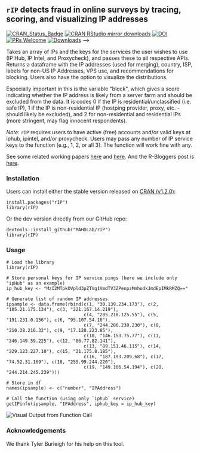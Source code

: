 ## `rIP` detects fraud in online surveys by tracing, scoring, and visualizing IP addresses

[![CRAN_Status_Badge](https://www.r-pkg.org/badges/version/rIP)](https://CRAN.R-project.org/package=rIP)
[![CRAN RStudio mirror downloads](http://cranlogs.r-pkg.org/badges/rIP)](http://www.r-pkg.org/pkg/rIP)
[![DOI](http://joss.theoj.org/papers/10.21105/joss.01285/status.svg)](https://doi.org/10.21105/joss.01285)
[![PRs Welcome](https://img.shields.io/badge/PRs-welcome-brightgreen.svg?style=plastic)](https://github.com/MAHDLab/rIP/pulls)
[![Downloads](http://cranlogs.r-pkg.org/badges/grand-total/rIP)](http://cranlogs.r-pkg.org/) -->
<!-- [![GitHub license](https://img.shields.io/github/license/MAHDLab/rIP.svg?style=plastic)](https://github.com/MAHDLab/rIP/blob/master/LICENSE) -->

Takes an array of IPs and the keys for the services the user wishes to use (IP Hub, IP Intel, and Proxycheck), and passes these to all respective APIs. Returns a dataframe with the IP addresses (used for merging), country, ISP, labels for non-US IP Addresses, VPS use, and recommendations for blocking. Users also have the option to visualize the distributions.

Especially important in this is the variable "block", which gives a score indicating whether the IP address is likely from a server farm and should be excluded from the data. It is codes 0 if the IP is residential/unclassified (i.e. safe IP), 1 if the IP is non-residential IP (hostping provider, proxy, etc. - should likely be excluded), and 2 for non-residential and residential IPs (more stringent, may flag innocent respondents).

*Note*: `rIP` requires users to have active (free) accounts and/or valid keys at iphub, ipintel, and/or proxycheck. Users may pass any number of IP service keys to the function (e.g., 1, 2, or all 3). The function will work fine with any.

See some related working papers [here](https://papers.ssrn.com/sol3/papers.cfm?abstract_id=3272468) and [here](https://papers.ssrn.com/sol3/papers.cfm?abstract_id=3327274). And the R-Bloggers post is [here](https://www.r-bloggers.com/a-new-release-of-rip-v1-2-0-for-detecting-fraud-in-online-surveys/).

### Installation

Users can install either the stable version released on [CRAN (v1.2.0)](https://CRAN.R-project.org/package=rIP):

```{R}
install.packages("rIP")
library(rIP)
```

Or the dev version directly from our GitHub repo:

```{R}
devtools::install_github("MAHDLab/rIP")
library(rIP)
```

### Usage

```{R}
# Load the library
library(rIP)

# Store personal keys for IP service pings (here we include only "ipHub" as an example)
ip_hub_key <- "MzI2MTpkOVpld3pZTVg1VmdTV3ZPenpzMmhodkJmdEpIMkRMZQ=="

# Generate list of random IP addresses
ipsample <- data.frame(rbind(c(1, "30.139.234.173"), c(2, "105.21.175.134"), c(3, "221.167.14.219"),
                             c(4, "205.218.125.55"), c(5, "191.231.0.156"), c(6, "95.107.54.16"),
                             c(7, "244.206.230.230"), c(8, "210.38.216.32"), c(9, "17.120.223.85"),
                             c(10, "146.153.75.77"), c(11, "246.149.59.225"), c(12, "86.77.82.141"),
                             c(13, "89.151.46.115"), c(14, "229.123.227.10"), c(15, "21.175.8.185"),
                             c(16, "187.193.209.68"), c(17, "74.52.31.169"), c(18, "255.99.244.220"),
                             c(19, "149.106.54.194"), c(20, "244.214.245.239")))

# Store in df
names(ipsample) <- c("number", "IPAddress")

# Call the function (using only `iphub` service)
getIPinfo(ipsample, "IPAddress", iphub_key = ip_hub_key)
```

![Visual Output from Function Call](iph.png)

### Acknowledgements

We thank Tyler Burleigh for his help on this tool.
